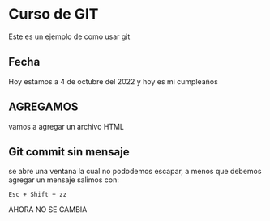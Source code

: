 # Curso de GIT

Este es un ejemplo de como usar git

## Fecha

Hoy estamos a 4 de octubre del 2022 y hoy es mi cumpleaños

## AGREGAMOS

vamos a agregar un archivo HTML

## Git commit sin mensaje

se abre una ventana la cual no pododemos escapar, a menos que debemos agregar un mensaje
salimos con:

`Esc + Shift + zz`

AHORA NO SE CAMBIA